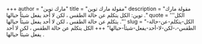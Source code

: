 +++
author = "مارك توين"
title = "مقولة مارك توين"
description = "مقولة مارك توين: الكل يتكلم عن حالة الطقس ، لكن لا أحد يفعل شيئاً حيالها ."
quote = '''الكل يتكلم عن حالة الطقس ، لكن لا أحد يفعل شيئاً حيالها .'''
slug = "الكل-يتكلم-عن-حالة-الطقس-،-لكن-لا-أحد-يفعل-شيئاً-حيالها"
+++
الكل يتكلم عن حالة الطقس ، لكن لا أحد يفعل شيئاً حيالها .
